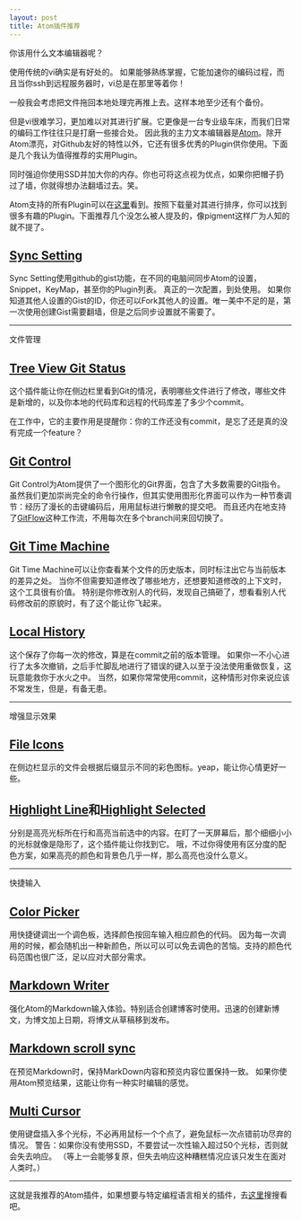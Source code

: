 ```yaml
---
layout: post
title: Atom插件推荐
---
```


你该用什么文本编辑器呢？

<span name="emergency"></span>

使用传统的vi确实是有好处的。
如果能够熟练掌握，它能加速你的编码过程，而且当你ssh到远程服务器时，vi总是在那里等着你！

<aside name="emergency">
一般我会考虑把文件拖回本地处理完再推上去。这样本地至少还有个备份。
</aside>

<span name="force"></span>

但是vi很难学习，更加难以对其进行扩展。它更像是一台专业级车床，而我们日常的编码工作往往只是打磨一些接合处。
因此我的主力文本编辑器是[Atom](https://atom.io/)。除开Atom漂亮，对Github友好的特性以外，它还有很多优秀的Plugin供你使用。下面是几个我认为值得推荐的实用Plugin。

<aside name="force">
同时强迫你使用SSD并加大你的内存。你也可将这点视为优点，如果你把帽子扔过了墙，你就得想办法翻墙过去。笑。
</aside>

Atom支持的所有Plugin可以在[这里](https://atom.io/packages/list)看到。按照下载量对其进行排序，你可以找到很多有趣的Plugin。下面推荐几个没怎么被人提及的，像pigment这样广为人知的就不提了。

## [Sync Setting](https://atom.io/packages/sync-settings)

Sync Setting使用github的gist功能，在不同的电脑间同步Atom的设置，Snippet，KeyMap，甚至你的Plugin列表。
真正的一次配置，到处使用。
如果你知道其他人设置的Gist的ID，你还可以Fork其他人的设置。唯一美中不足的是，第一次使用创建Gist需要翻墙，但是之后同步设置就不需要了。

---

<span name = "file management"></span>
<aside name = "file management">
文件管理
</aside>

## [Tree View Git Status](https://github.com/subesokun/atom-tree-view-git-status)

这个插件能让你在侧边栏里看到Git的情况，表明哪些文件进行了修改，哪些文件是新增的，以及你本地的代码库和远程的代码库差了多少个commit。

在工作中，它的主要作用是提醒你：你的工作还没有commit，是忘了还是真的没有完成一个feature？

## [Git Control](https://atom.io/packages/git-control)

Git Control为Atom提供了一个图形化的Git界面，包含了大多数需要的Git指令。
虽然我们更加崇尚完全的命令行操作，但其实使用图形化界面可以作为一种节奏调节：经历了漫长的击键编码后，用用鼠标进行懒散的提交吧。
而且还内在地支持了[GitFlow](http://danielkummer.github.io/git-flow-cheatsheet/index.zh_CN.html)这种工作流，不用每次在多个branch间来回切换了。

## [Git Time Machine](https://atom.io/packages/git-time-machine)

Git Time Machine可以让你查看某个文件的历史版本，同时标注出它与当前版本的差异之处。
当你不但需要知道修改了哪些地方，还想要知道修改的上下文时，这个工具很有价值。
特别是你修改别人的代码，发现自己搞砸了，想看看别人代码修改前的原貌时，有了这个能让你飞起来。

## [Local History](https://atom.io/packages/local-history)

这个保存了你每一次的修改，算是在commit之前的版本管理。
如果你一不小心进行了太多次撤销，之后手忙脚乱地进行了错误的键入以至于没法使用重做恢复，这玩意能救你于水火之中。
当然，如果你常常使用commit，这种情形对你来说应该不常发生，但是，有备无患。

---
<span name="strengthen"></span>
<aside name="strengthen">
增强显示效果
</aside>

## [File Icons](https://atom.io/packages/file-icons)

在侧边栏显示的文件会根据后缀显示不同的彩色图标。yeap，能让你心情更好一些。

## [Highlight Line](https://atom.io/packages/highlight-line)和[Highlight Selected](https://atom.io/packages/highlight-selected)

分别是高亮光标所在行和高亮当前选中的内容。在盯了一天屏幕后，那个细细小小的光标就像是隐形了，这个插件能让你找到它。
哦，不过你得使用有区分度的配色方案，如果高亮的颜色和背景色几乎一样，那么高亮也没什么意义。

---

<span name="quick input"></span>
<aside name="quick input">
快捷输入
</aside>

## [Color Picker](https://atom.io/packages/color-picker)

用快捷键调出一个调色板，选择颜色按回车输入相应颜色的代码。
因为每一次调用的时候，都会随机出一种新颜色，所以可以可以免去调色的苦恼。支持的颜色代码范围也很广泛，足以应对大部分需求。

## [Markdown Writer](https://atom.io/packages/markdown-writer)

强化Atom的Markdown输入体验。特别适合创建博客时使用。迅速的创建新博文，为博文加上日期，将博文从草稿移到发布。

## [Markdown scroll sync](https://atom.io/packages/markdown-scroll-sync)

在预览Markdown时，保持MarkDown内容和预览内容位置保持一致。
如果你使用Atom预览结果，这能让你有一种实时编辑的感觉。

## [Multi Cursor](https://atom.io/packages/multi-cursor)

使用键盘插入多个光标，不必再用鼠标一个个点了，避免鼠标一次点错前功尽弃的情况。
警告：如果你没有使用SSD，不要尝试一次性输入超过50个光标，否则就会失去响应。
（等上一会能够复原，但失去响应这种糟糕情况应该只发生在面对人类时。）

---

这就是我推荐的Atom插件，如果想要与特定编程语言相关的插件，去[这里](https://atom.io/packages/list)搜搜看吧。

